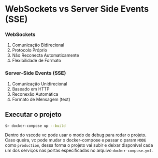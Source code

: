 # WebSockets vs Server Side Events (SSE)

### WebSockets

1. Comunicação Bidirecional
2. Protocolo Próprio
3. Não Reconecta Automaticamente
4. Flexibilidade de Formato

### Server-Side Events (SSE)

1. Comunicação Unidirecional
2. Baseado em HTTP
3. Reconexão Automática
4. Formato de Mensagem (text)

## Executar o projeto

```bash
$> docker-compose up --build
```

Dentro do vscode vc pode usar o modo de debug para rodar o projeto.
Caso queira, vc pode mudar o docker-compose e passar o param `MODE` como `production`, dessa forma o projeto vai subir e deixar disponível cada um dos serviços nas portas especificadas no arquivo `docker-compose.yml`.
